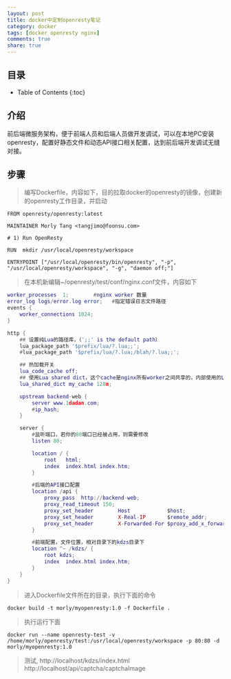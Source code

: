 ```yaml
---
layout: post
title: docker中定制openresty笔记
category: docker
tags: [docker openresty nginx]
comments: true
share: true
---
```

## 目录 ##

* Table of Contents
{:toc}

## 介绍 ##
前后端微服务架构，便于前端人员和后端人员做开发调试，可以在本地PC安装openresty，配置好静态文件和动态API接口相关配置，达到前后端开发调试无缝对接。

## 步骤 ##

> 编写Dockerfile，内容如下，目的拉取docker的openresty的镜像，创建新的openresty工作目录，并启动

    FROM openresty/openresty:latest

	MAINTAINER Morly Tang <tangjimo@foonsu.com>

	# 1) Run OpenResty

	RUN  mkdir /usr/local/openresty/workspace

	ENTRYPOINT ["/usr/local/openresty/bin/openresty", "-p", "/usr/local/openresty/workspace", "-g", "daemon off;"]

> 在本机新编辑~/openresty/test/conf/nginx.conf文件，内容如下

```lua
worker_processes  1;        #nginx worker 数量
error_log logs/error.log error;   #指定错误日志文件路径
events {
    worker_connections 1024;
}

http {
    ## 设置纯Lua的路径库，（';;' is the default path）
    lua_package_path '$prefix/lua/?.lua;;';
    #lua_package_path '$prefix/lua/?.lua;/blah/?.lua;;';

    ## 热加载开关
    lua_code_cache off;
    ## 使用Lua shared dict，这个cache是nginx所有worker之间共享的，内部使用的LRU算法（最近最少使用）来判断缓存是否在内存占满时被清除
    lua_shared_dict my_cache 128m;

    upstream backend-web {
        server www.1dadan.com;
        #ip_hash;
    }

    server {
        #监听端口，若你的80端口已经被占用，则需要修改
        listen 80;

        location / {                                                          
            root   html;                                                      
            index  index.html index.htm;                                      
        }

        #后端的API接口配置
        location /api {
            proxy_pass  http://backend-web;
            proxy_read_timeout 150;
            proxy_set_header        Host            $host;
            proxy_set_header        X-Real-IP       $remote_addr;
            proxy_set_header        X-Forwarded-For $proxy_add_x_forwarded_for;
        }

        #前端配置，文件位置，相对目录下的kdzs目录下
        location ^~ /kdzs/ {
            root kdzs;
            index  index.html index.htm;
        }
    }
}
```

> 进入Dockerfile文件所在的目录，执行下面的命令

    docker build -t morly/myopenresty:1.0 -f Dockerfile .

> 执行运行下面

    docker run --name openresty-test -v /home/morly/openresty/test:/usr/local/openresty/workspace -p 80:80 -d morly/myopenresty:1.0

> 测试, http://localhost/kdzs/index.html  http://localhost/api/captcha/captchaImage
